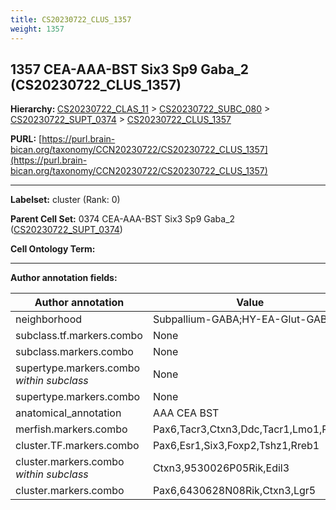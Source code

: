 ```yaml
---
title: CS20230722_CLUS_1357
weight: 1357
---
```

## 1357 CEA-AAA-BST Six3 Sp9 Gaba_2 (CS20230722_CLUS_1357)
<b>Hierarchy: </b>
[CS20230722_CLAS_11](../CS20230722_CLAS_11) >
[CS20230722_SUBC_080](../CS20230722_SUBC_080) >
[CS20230722_SUPT_0374](../CS20230722_SUPT_0374) >
[CS20230722_CLUS_1357](../CS20230722_CLUS_1357)

**PURL:** [https://purl.brain-bican.org/taxonomy/CCN20230722/CS20230722_CLUS_1357](https://purl.brain-bican.org/taxonomy/CCN20230722/CS20230722_CLUS_1357)

---


**Labelset:** cluster (Rank: 0)

**Parent Cell Set:** 0374 CEA-AAA-BST Six3 Sp9 Gaba_2 ([CS20230722_SUPT_0374](../CS20230722_SUPT_0374))



**Cell Ontology Term:** 

[MARKER GENES.]: #


---

[TRANSFERRED ANNOTATIONS.]: #


[AUTHOR ANNOTATION FIELDS.]: #


**Author annotation fields:**

| Author annotation | Value |
|-------------------|-------|
|neighborhood|Subpallium-GABA;HY-EA-Glut-GABA|
|subclass.tf.markers.combo|None|
|subclass.markers.combo|None|
|supertype.markers.combo _within subclass_|None|
|supertype.markers.combo|None|
|anatomical_annotation|AAA CEA BST|
|merfish.markers.combo|Pax6,Tacr3,Ctxn3,Ddc,Tacr1,Lmo1,Rprm|
|cluster.TF.markers.combo|Pax6,Esr1,Six3,Foxp2,Tshz1,Rreb1|
|cluster.markers.combo _within subclass_|Ctxn3,9530026P05Rik,Edil3|
|cluster.markers.combo|Pax6,6430628N08Rik,Ctxn3,Lgr5|
